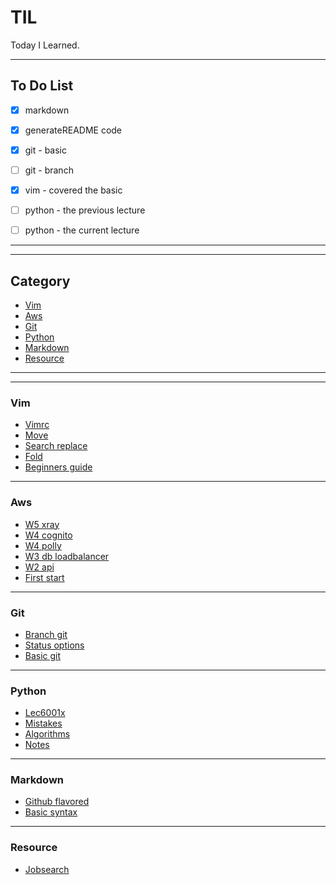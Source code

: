 # TIL

Today I Learned.

-----------------

## To Do List

- [x] markdown
- [x] generateREADME code
- [x] git - basic
- [ ] git - branch
- [x] vim - covered the basic
- [ ] python - the previous lecture
- [ ] python - the current lecture



---------------
---------------
## Category

* [Vim](vim)
* [Aws](aws)
* [Git](git)
* [Python](python)
* [Markdown](markdown)
* [Resource](resource)

---------------
---------------
### Vim
* [Vimrc](vim/vimrc.md)
* [Move](vim/move.md)
* [Search replace](vim/search_replace.md)
* [Fold](vim/fold.md)
* [Beginners guide](vim/beginners_guide.md)
---------------
### Aws
* [W5 xray](aws/w5_xray.md)
* [W4 cognito](aws/w4_cognito.md)
* [W4 polly](aws/w4_polly.md)
* [W3 db loadbalancer](aws/w3_DB_loadbalancer.md)
* [W2 api](aws/w2_API.md)
* [First start](aws/first_start.md)
---------------
### Git
* [Branch git](git/branch_git.md)
* [Status options](git/status_options.md)
* [Basic git](git/basic_git.md)
---------------
### Python
* [Lec6001x](python/lec6001x.md)
* [Mistakes](python/mistakes.md)
* [Algorithms](python/algorithms.md)
* [Notes](python/notes.md)
---------------
### Markdown
* [Github flavored](markdown/github_flavored.md)
* [Basic syntax](markdown/basic_syntax.md)
---------------
### Resource
* [Jobsearch](resource/jobsearch.md)
